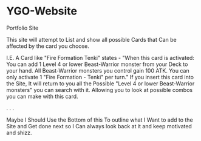 # YGO-Website
Portfolio Site

This site will attempt to List and show all possible Cards that Can be affected by the card you choose.

I.E. A Card like "Fire Formation Tenki" states - "When this card is activated: You can add 1 Level 4 or lower Beast-Warrior monster from your Deck to your hand. All Beast-Warrior monsters you control gain 100 ATK. You can only activate 1 "Fire Formation - Tenki" per turn."
  If you insert this card into the Site, It will return to you all the Possible "Level 4 or lower Beast-Warrior monsters" you can search with it. Allowing you to look at possible combos you can make with this card.

.
.
.
 
Maybe I Should Use the Bottom of this To outline what I Want to add to the Site and Get done next so I Can always look back at it and keep motivated and shizz.